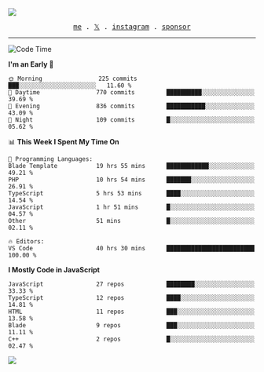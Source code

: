 <img style="bottom: 800px;" src="https://imgur.com/rilHVxA.png"/>
<p align="center">
  <samp>
    <a href="https://fayln.com">me</a> .
    <!-- <a href="https://fayln.com/projects">projects</a> . -->
    <a href="https://go.fayln.com/twitter">𝕏</a> .
    <a href="https://go.fayln.com/instagram">instagram</a> .
<!--     <a href="https://go.fayln.com/polywork">polywork</a> . -->
    <a href="https://github.com/sponsors/faridhnzz">sponsor</a>
  </samp>
</p>

---
<!--START_SECTION:waka-->
![Code Time](http://img.shields.io/badge/Code%20Time-3%2C872%20hrs%2029%20mins-blue)

**I'm an Early 🐤** 

```text
🌞 Morning                225 commits         ███░░░░░░░░░░░░░░░░░░░░░░   11.60 % 
🌆 Daytime                770 commits         ██████████░░░░░░░░░░░░░░░   39.69 % 
🌃 Evening                836 commits         ███████████░░░░░░░░░░░░░░   43.09 % 
🌙 Night                  109 commits         █░░░░░░░░░░░░░░░░░░░░░░░░   05.62 % 
```


📊 **This Week I Spent My Time On** 

```text
💬 Programming Languages: 
Blade Template           19 hrs 55 mins      ████████████░░░░░░░░░░░░░   49.21 % 
PHP                      10 hrs 54 mins      ███████░░░░░░░░░░░░░░░░░░   26.91 % 
TypeScript               5 hrs 53 mins       ████░░░░░░░░░░░░░░░░░░░░░   14.54 % 
JavaScript               1 hr 51 mins        █░░░░░░░░░░░░░░░░░░░░░░░░   04.57 % 
Other                    51 mins             █░░░░░░░░░░░░░░░░░░░░░░░░   02.11 % 

🔥 Editors: 
VS Code                  40 hrs 30 mins      █████████████████████████   100.00 % 
```

**I Mostly Code in JavaScript** 

```text
JavaScript               27 repos            ████████░░░░░░░░░░░░░░░░░   33.33 % 
TypeScript               12 repos            ████░░░░░░░░░░░░░░░░░░░░░   14.81 % 
HTML                     11 repos            ███░░░░░░░░░░░░░░░░░░░░░░   13.58 % 
Blade                    9 repos             ███░░░░░░░░░░░░░░░░░░░░░░   11.11 % 
C++                      2 repos             █░░░░░░░░░░░░░░░░░░░░░░░░   02.47 % 
```




<!--END_SECTION:waka-->

![](https://hit.yhype.me/github/profile?user_id=29797712)
